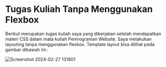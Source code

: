 <h1>Tugas Kuliah Tanpa Menggunakan Flexbox</h1>
Berikut merupakan tugas kuliah saya yang dikerjakan setelah mendapatkan materi CSS dalam mata kuliah Pemrograman Website. Saya melakukan layouting tanpa menggunakan flexbox. Template layout bisa dilihat pada gambar dibawah ini :

![Screenshot 2024-02-27 131601](https://github.com/DimasZeava/Tugas-Kuliah-CSS---No-Flexbox/assets/102441152/113e3826-4434-4caf-908b-a750209e7ae4)

